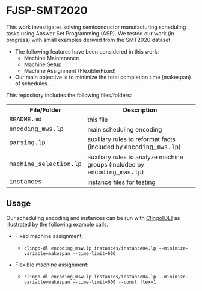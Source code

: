 # FJSP-SMT2020

<!--Flexible Job-shop Scheduling for Semiconductor Manufacturing with Hybrid ASP-->

This work investigates solving semiconductor manufacturing scheduling tasks using Answer Set Programming (ASP). We tested our work (in progress) with small examples derived from the SMT2020 dataset.

- The following features have been considered in this work:
    - Machine Maintenance
    - Machine Setup
    - Machine Assignment (Flexible/Fixed)
- Our main objective is to minimize the total completion time (makespan) of schedules.

<!---This work has been submitted to PADL 2023 (https://popl23.sigplan.org/home/PADL-2023).-->

This repository includes the following files/folders:

<table>
<tr><th>File/Folder</th><th>Description</th></tr>
<tr><td style="font-family:'Courier New'">README.md</td><td>this file</td></tr>
<tr><td style="font-family:'Courier New'">encoding_mws.lp</td><td>main scheduling encoding</td></tr>
<tr><td style="font-family:'Courier New'">parsing.lp</td><td>auxiliary rules to reformat facts (included by <span style="font-family:'Courier New'">encoding_mws.lp</span>)</td></tr>
<tr><td style="font-family:'Courier New'">machine_selection.lp</td><td>auxiliary rules to analyze machine groups (included by <span style="font-family:'Courier New'">encoding_mws.lp</span>)</td></tr>
<tr><td style="font-family:'Courier New'">instances</td><td>instance files for testing</td></tr>
</table>

<!--
## Prerequisites

- [Python3](https://www.python.org/downloads/)
 - [Clingo](https://potassco.org/clingo/)
- [Clingo[DL]](https://potassco.org/labs/clingodl/)
-->

## Usage

Our scheduling encoding and instances can be run with [Clingo[DL]](https://potassco.org/labs/clingodl/) as illustrated by the following example calls.

- Fixed machine assignment:
    - ``clingo-dl encoding_msw.lp instances/instance04.lp --minimize-variable=makespan --time-limit=600``

- Flexible machine assignment:
    - ``clingo-dl encoding_msw.lp instances/instance04.lp --minimize-variable=makespan --time-limit=600 --const flex=1``
